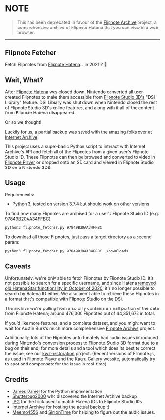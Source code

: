# NOTE

> This has been deprecated in favour of the [Flipnote Archive](https://archive.sudomemo.net/) project, a comprehensive archive of Flipnote Hatena that you can view in a web browser.

----

## Flipnote Fetcher

Fetch Flipnotes from [Flipnote Hatena](http://ugomemo.hatena.ne.jp/thankyou)... in 2021!? 👀

## Wait, What?

After [Flipnote Hatena](http://ugomemo.hatena.ne.jp/thankyou) was closed down, Nintendo converted all user-created Flipnotes to make them accessible from [Flipnote Studio 3D's](https://www.nintendo.co.uk/Games/Nintendo-3DS-download-software/Flipnote-Studio-3D-763095.html) "DSi Library" feature. DSi Library was shut down when Nintendo closed the rest of Flipnote Studio 3D's online features, and along with it all of the content from Flipnote Hatena disappeared.

Or so we thought!

Luckily for us, a partial backup was saved with the amazing folks over at [Internet Archive](http://web.archive.org/)!

This project uses a super-basic Python script to interact with Internet Archive's API and fetch all of the Flipnotes from a given user's Flipnote Studio ID. These Flipnotes can then be browsed and converted to video in [Flipnote Player](https://flipnote.rakujira.jp/) or dropped onto an SD card and viewed in Flipnote Studio 3D on a Nintendo 3DS.

## Usage

Requirements:
 * Python 3, tested on version 3.7.4 but should work on other versions

To find how many Flipnotes are archived for a user's Flipnote Studio ID (e.g. 97849B20AA34FFBC)

```
python3 flipnote_fetcher.py 97849B20AA34FFBC
```

To download all those Flipnotes, just pass a target directory as a second param:

```
python3 flipnote_fetcher.py 97849B20AA34FFBC ./downloads
```

## Caveats

Unfortunately, we're only able to fetch Flipnotes by Flipnote Studio ID. It’s not possible to search for a specific username, and since Hatena [removed old Hatena Star functionality in October of 2020](https://star.hatenastaff.com/entry/2020/10/13/171101), it's no longer possible to search by Hatena ID either. We also aren't able to retrieve these Flipnotes in a format that's compatible with Flipnote Studio on the DSi.

The archive we're pulling from also only contains a small portion of the data from Flipnote Hatena; around 476,300 Flipnotes out of 44,351,673 in total.

If you’d like more features, and a complete dataset, and you might want to wait for Austin Burk’s much more comprehensive [Flipnote Archive](https://twitter.com/FlipnoteArchive) project.

Additionally, lots of the Flipnotes unfortunately had audio issues introduced during Nintendo's conversion process to Flipnote Studio 3D format due to a bug on their end; for more details and a tool which does its best to correct the issue, see our [kwz-restoration](https://github.com/Flipnote-Collective/kwz-restoration) project. (Recent versions of Flipnote.js, as used in Flipnote Player and the Kaeru Gallery website, automatically try to spot and compensate for the issue in real-time)

## Credits

* [James Daniel](https://jamesdaniel.dev) for the Python implementation
* [Shutterbug2000](https://github.com/shutterbug2000) who discovered the Internet Archive backup
* [IPG](https://github.com/invoxiplaygames) for the trick used to match Hatena IDs to Flipnote Studio IDs
* [Internet Archive](http://web.archive.org/) for hosting the actual backup :)
* [Meemo4556](https://github.com/meemo) and [SimonTime](https://github.com/SimonTime) for helping to figure out the audio issues.

